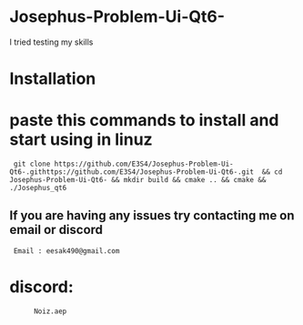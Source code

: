 # Josephus-Problem-Ui-Qt6-
I tried testing my skills 

# Installation

# paste this commands to install and start using in linuz

     git clone https://github.com/E3S4/Josephus-Problem-Ui-Qt6-.githttps://github.com/E3S4/Josephus-Problem-Ui-Qt6-.git  && cd Josephus-Problem-Ui-Qt6- && mkdir build && cmake .. && cmake && ./Josephus_qt6 

If you are having any issues try contacting me on email or discord
-- 
     Email : eesak490@gmail.com
# discord: 
          Noiz.aep
          


